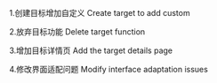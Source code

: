 1.创建目标增加自定义
Create target to add custom


2.放弃目标功能
Delete target function



3.增加目标详情页
Add the target details page


4.修改界面适配问题
Modify interface adaptation issues



